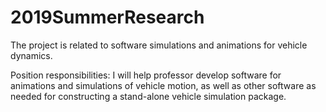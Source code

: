 # 2019SummerResearch

The project is related to software simulations and animations for vehicle dynamics.

Position responsibilities: I will help professor develop software for animations and simulations of vehicle motion, as well as other software as needed for constructing a stand-alone vehicle simulation package.
